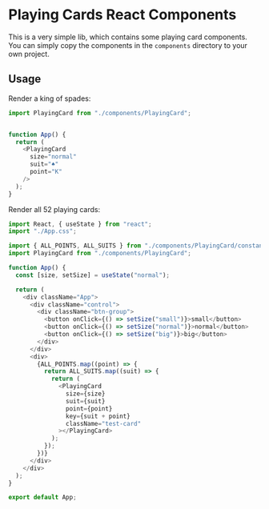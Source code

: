 # Playing Cards React Components

This is a very simple lib, which contains some playing card components. You can simply copy the components in the `components` directory to your own project.

## Usage

Render a king of spades:

```js
import PlayingCard from "./components/PlayingCard";


function App() {
  return (
    <PlayingCard
      size="normal"
      suit="♠"
      point="K"
    />
  );
}
```

Render all 52 playing cards:

```js
import React, { useState } from "react";
import "./App.css";

import { ALL_POINTS, ALL_SUITS } from "./components/PlayingCard/constants";
import PlayingCard from "./components/PlayingCard";

function App() {
  const [size, setSize] = useState("normal");

  return (
    <div className="App">
      <div className="control">
        <div className="btn-group">
          <button onClick={() => setSize("small")}>small</button>
          <button onClick={() => setSize("normal")}>normal</button>
          <button onClick={() => setSize("big")}>big</button>
        </div>
      </div>
      <div>
        {ALL_POINTS.map((point) => {
          return ALL_SUITS.map((suit) => {
            return (
              <PlayingCard
                size={size}
                suit={suit}
                point={point}
                key={suit + point}
                className="test-card"
              ></PlayingCard>
            );
          });
        })}
      </div>
    </div>
  );
}

export default App;
```